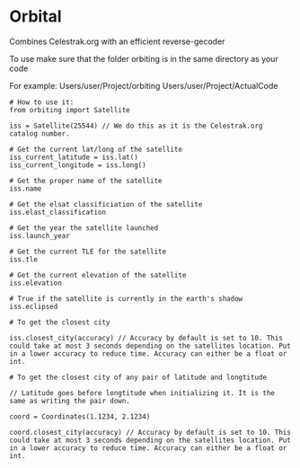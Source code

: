 # Orbital
Combines Celestrak.org with an efficient reverse-gecoder


To use make sure that the folder orbiting is in the same directory as your code

For example:
    Users/user/Project/orbiting
    Users/user/Project/ActualCode
    
    # How to use it:
    from orbiting import Satellite
  
    iss = Satellite(25544) // We do this as it is the Celestrak.org catalog number. 
  
    # Get the current lat/long of the satellite
    iss_current_latitude = iss.lat()
    iss_current_longitude = iss.long()
    
    # Get the proper name of the satellite
    iss.name
    
    # Get the elsat classificiation of the satellite
    iss.elast_classification
    
    # Get the year the satellite launched
    iss.launch_year
    
    # Get the current TLE for the satellite
    iss.tle
    
    # Get the current elevation of the satellite
    iss.elevation
    
    # True if the satellite is currently in the earth's shadow
    iss.eclipsed
    
    # To get the closest city
    
    iss.closest_city(accuracy) // Accuracy by default is set to 10. This could take at most 3 seconds depending on the satellites location. Put in a lower accuracy to reduce time. Accuracy can either be a float or int.
    
    # To get the closest city of any pair of latitude and longtitude

    // Latitude goes before longtitude when initializing it. It is the same as writing the pair down.

    coord = Coordinates(1.1234, 2.1234)

    coord.closest_city(accuracy) // Accuracy by default is set to 10. This could take at most 3 seconds depending on the satellites location. Put in a lower accuracy to reduce time. Accuracy can either be a float or int.
  
    
    
   
